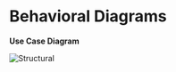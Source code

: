 # Behavioral Diagrams

**Use Case Diagram**

![Structural](https://user-images.githubusercontent.com/71482239/98683751-6bbe6c00-238b-11eb-9062-a2ff8b4c6055.png)
